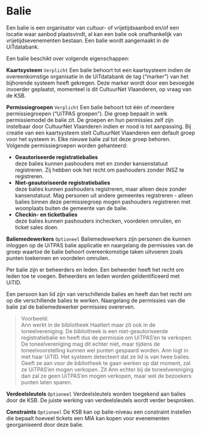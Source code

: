 ---
---

# Balie

Een balie is een organisator van cultuur- of vrijetijdsaanbod en/of een locatie waar aanbod plaatsvindt, al kan een balie ook onafhankelijk van vrijetijdsevenementen bestaan. Een balie wordt aangemaakt in de UiTdatabank.

Een balie beschikt over volgende eigenschappen:

**Kaartsysteem** ```Verplicht```
Een balie behoort tot een kaartsysteem indien de overeenkomstige organisatie in de UiTdatabank de tag (“marker”) van het bijhorende systeem heeft gekregen. Deze marker wordt door een bevoegde invoerder geplaatst, momenteel is dit CultuurNet Vlaanderen, op vraag van de KSB.

**Permissiegroepen** ```Verplicht```
Een balie behoort tot één of meerdere permissiegroepen (“UiTPAS groepen”). Die groep bepaalt in welk permissiemodel de balie zit. De groepen en hun permissies zelf zijn instelbaar door CultuurNet Vlaanderen indien er nood is tot aanpassing. Bij creatie van een kaartsysteem stelt CultuurNet Vlaanderen een default groep voor het systeem in. Elke nieuwe balie zal tot deze groep behoren. Volgende permissiegroepen worden gehanteerd:

* **Geautoriseerde registratiebalies**  
deze balies kunnen pashouders met en zonder kansenstatuut registreren. Zij hebben ook het recht om pashouders zonder INSZ te registreren.
* **Niet-geautoriseerde registratiebalies**  
deze balies kunnen pashouders registreren, maar alleen deze zonder kansenstatuut.
Mag personen uit andere gemeentes registreren - alleen balies binnen deze permissiegroep mogen pashouders registreren met woonplaats buiten de gemeente van de balie.
* **Checkin- en ticketbalies**  
deze balies kunnen pashouders inchecken, voordelen omruilen, en ticket sales doen.

**Baliemedewerkers** ```Optioneel```
Baliemedewerkers zijn personen die kunnen inloggen op de UiTPAS balie applicatie en naargelang de permissies van de groep waartoe de balie behoort overeenkomstige taken uitvoeren zoals punten toekennen en voordelen omruilen.

Per balie zijn er beheerders en leden. Een beheerder heeft het recht om leden toe te voegen. Beheerders en leden worden geïdentificeerd met UiTID.

Een persoon kan lid zijn van verschillende balies en heeft dan het recht om op die verschillende balies te werken. Naargelang de permissies van die balie zal de baliemedewerker permissies overerven.

>  Voorbeeld:  
Ann werkt in de bibliotheek Haaltert maar zit ook in de toneelvereniging. De bibliotheek is een niet-geautoriseerde registratiebalie en heeft dus de permissie om UiTPAS’en te verkopen. De toneelvereniging mag dit echter niet, maar tijdens de toneelvoorstelling kunnen wel punten gespaard worden. Ann logt in met haar UiTID. Het systeem detecteert dat ze lid is van twee balies. Geeft ze aan voor de bibliotheek te gaan werken op dat moment, zal ze UiTPAS’en mogen verkopen. Zit Ann echter bij de toneelvereniging dan zal ze geen UiTPAS’en mogen verkopen, maar wel de bezoekers punten laten sparen.

**Verdeelsleutels** ```Optioneel```
Verdeelsleutels worden toegekend aan balies door de KSB. De juiste werking van verdeelsleutels wordt verder besproken.

**Constraints** ```Optioneel```
De KSB kan op balie-niveau een constraint instellen die bepaalt hoeveel tickets een MIA kan kopen voor evenementen georganiseerd door deze balie.
